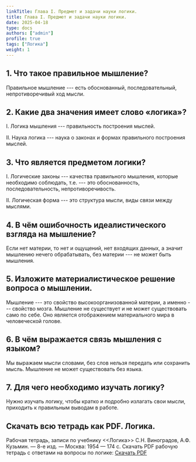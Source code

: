 ```yaml
---
linkTitle: Глава I. Предмет и задачи науки логики.
title: Глава I. Предмет и задачи науки логики.
date: 2025-04-18
type: docs
authors: ["admin"]
profile: true
tags: ["Логика"]
weight: 1
---
```


## 1. Что такое правильное мышление?

Правильное мышление --- есть обоснованный, последовательный, непротиворечивый ход мысли.

## 2. Какие два значения имеет слово «логика»?

I. Логика мышления --- правильность построения мыслей.

II. Наука логика --- наука о законах и формах правильного построения мыслей.

## 3. Что является предметом логики?

I. Логические законы --- качества правильного мышления, которые необходимо соблюдать, т.е. --- это обоснованность, последовательность, непротиворечивость.

II. Логическая форма --- это структура мысли, виды связи между мыслями.

## 4. В чём ошибочность идеалистического взгляда на мышление?

Если нет материи, то нет и ощущений, нет входящих данных, а значит мышлению нечего обрабатывать, без материи --- не может быть мышления.

## 5. Изложите материалистическое решение вопроса о мышлении.

Мышление --- это свойство высокоорганизованной материи, а именно --- свойство мозга. Мышление не существует и не может существовать само по себе. Оно является отображением материального мира в человеческой голове.

## 6. В чём выражается связь мышления с языком?

Мы выражаем мысли словами, без слов нельзя передать или сохранить мысль. Мышление не может существовать без языка.

## 7. Для чего необходимо изучать логику?

Нужно изучать логику, чтобы кратко и подробно излагать свои мысли, приходить к правильным выводам в работе.

## Скачать всю тетрадь как PDF. Логика.

Рабочая тетрадь, записи по учебнику <<Логика>> С.Н. Виноградов, А.Ф. Кузьмин. — 8-е изд. — Москва: 1954 — 174 c. Скачать PDF рабочую тетрадь с ответами на вопросы по логике: [Скачать PDF](/uploads/Logika-Vladin-2024.pdf)